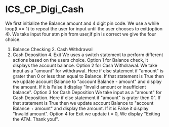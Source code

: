 # ICS_CP_Digi_Cash
We first initialize the Balance amount and 4 digit pin code.
We use a while loop(t == 1) to repeat the user for input until the user chooses to exit(option 4).
We take input four atm pin from user,if pin is correct we give the four choice.
1. Balance Checking             2. Cash Withdrawal
3. Cash Deposition              4. Exit
We uses a switch statement to perform different actions based on the users choice.
Option 1 for Balance check, it displays the account balance. 
Option 2 for Cash Withdrawal.
We take input as a "amount" for withdrawal.
Here if else statement if "amount" is grater then 0 or less than equal to Balance. If that statement is True then we update account Balance to "account Balance - amount" and  display the amount. 
If it is False it display "Invalid amount or insufficient balance".
Option 3 for Cash Deposition
We take input as a "amount" for Cash Deposition.
Here if else statement if "amount" is grater then 0". If that statement is True then we update account Balance to "account Balance + amount" and display the amount.
If it is False it display  "Invalid amount".
Option 4 for Exit we update t = 0,
We display "Exiting the ATM. Thank you!".
